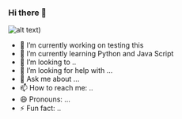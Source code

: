 ### Hi there 👋

<!--
**BenniDci/BenniDci** is a ✨ _special_ ✨ repository because its `README.md` (this file) appears on your GitHub profile.

Here are some ideas to get you started:
-->
![alt text](https://user-images.githubusercontent.com/74038190/212748842-9fcbad5b-6173-4175-8a61-521f3dbb7514.gif))

- 🔭 I’m currently working on testing this
- 🌱 I’m currently learning Python and Java Script
- 👯 I’m looking to ..
- 🤔 I’m looking for help with ...
- 💬 Ask me about ...
- 📫 How to reach me: ..
- 😄 Pronouns: ...
- ⚡ Fun fact: ..

